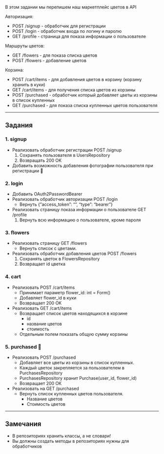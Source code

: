 В этом задании мы перепишем наш маркетплейс цветов в API

Авторизация:

- POST /signup - обработчик для регистрации
- POST /login - обработчик входа по логину и паролю
- GET /profile - страница для показа информации о пользователе

Маршруты цветов:

- GET /flowers - для показа списка цветов
- POST /flowers - добавление цветов

Корзина:

- POST /cart/items - для добавления цветов в корзину (корзину хранить в куки)
- GET /cart/items - для получения списка цветов из корзины
- POST /purchased - обработчик который добавляет цветы из корзины в список купленных
- GET /purchased - для показа списка купленных цветов пользователя

---

## Задания

### 1. signup

- Реализовать обработчик регистрации POST /signup
    1. Сохранять пользователя в UsersRepository
    2. Возвращать 200 OK
- Добавить возможность добавления фотографии пользователя при регистрации 💎

### 2. login

- Добавить OAuth2PasswordBearer
- Реализовать обработчик авторизации POST /login
    - Вернуть {”access_token”: “<jwt>”, “type”: “bearer”}
- Реализовать страницу показа информации о пользователе GET /profile
    1. Вернуть всю информацию о пользователе, кроме пароля

### 3. flowers

- Реализовать страницу GET /flowers
    - Вернуть список с цветами.
- Реализовать обработчик добавления цветов POST /flowers
    1. Сохранять цветок в FlowersRepository
    2. Возвращает id цветка

### 4. cart

- Реализовать POST /cart/items
    - Принимает параметр flower_id: int = Form()
    - Добавляет flower_id в куки
    - Возвращает 200 OK
- Реализовать GET /cart/items
    - Возвращает список цветов находящихся в корзине
        - id
        - название цветов
        - стоимость
    - Отдельным полем показать общую сумму корзины
    

### 5. purchased 💎

- Реализовать POST /purchased
    - Добавляет все цветы из корзины в список купленных.
    - Каждый цветок закрепляется за пользователем в PurchasesRepository
    - PurchasesRepository хранит Purchase(user_id, flower_id)
    - Возвращает 200 ОК
- Реализовать на GET /purchased
    - Вернуть список купленных цветов пользователя.
        - Название цветов
        - Стоимость цветов

---

## Замечания

- В репозиториях хранить классы, а не словари!
- Вы должны создать методы в репозиториях нужны для обработчиков
